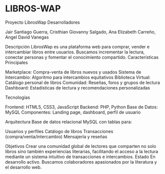 # LIBROS-WAP
Proyecto LibrosWap
Desarrolladores

Jair Santiago Guerra, 
Cristhian Giovanny Salgado, 
Ana Elizabeth Carreño, 
Angel David Vanegas

Descripción
LibrosWap es una plataforma web para comprar, vender e intercambiar libros entre usuarios. Buscamos incrementar la lectura, conectar personas y fomentar el conocimiento compartido.
Características Principales

Marketplace: Compra-venta de libros nuevos y usados
Sistema de Intercambio: Algoritmo para intercambios equitativos
Biblioteca Virtual: Catálogo personal de libros
Comunidad: Reseñas, foros y grupos de lectura
Dashboard: Estadísticas de lectura y recomendaciones personalizadas

Tecnologías

Frontend: HTML5, CSS3, JavaScript
Backend: PHP, Python
Base de Datos: MySQL
Componentes: Landing page, dashboard, perfil de usuario

Arquitectura
Base de datos relacional MySQL con tablas para:

Usuarios y perfiles
Catálogo de libros
Transacciones (compra/venta/intercambio)
Mensajería y reseñas

Objetivos
Crear una comunidad global de lectores que comparten no solo libros sino también experiencias literarias, facilitando el acceso a la lectura mediante un sistema intuitivo de transacciones e intercambios.
Estado
En desarrollo activo. Buscamos colaboradores apasionados por la literatura y el desarrollo web.


